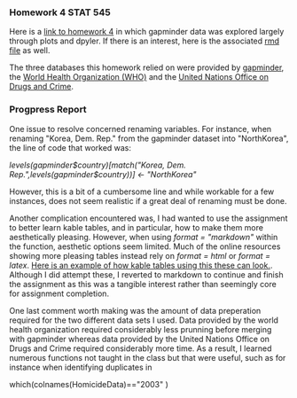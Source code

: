 ### Homework 4 STAT 545

Here is a [link to homework 4]() in which gapminder data was explored largely through plots and dpyler. If there is an interest, here is the associated [rmd file]() as well.

The three databases this homework relied on were provided by [gapminder](https://cran.r-project.org/web/packages/gapminder/index.html), the [World Health Organization (WHO)](http://www.who.int/en/) and the [United Nations Office on Drugs and Crime](http://www.unodc.org/).

### Progpress Report

One issue to resolve concerned renaming variables. For instance, when renaming "Korea, Dem. Rep." from the gapminder dataset into "NorthKorea", the line of code that worked was:

*levels(gapminder$country)[match("Korea, Dem. Rep.",levels(gapminder$country))] <- "NorthKorea"*

However, this is a bit of a cumbersome line and while workable for a few instances, does not seem realistic if a great deal of renaming must be done. 

Another complication encountered was, I had wanted to use the assignment to better learn kable tables, and in particular, how to make them more aesthetically pleasing. However, when using *format = "markdown"* within the function, aesthetic options seem limited. Much of the online resources showing more pleasing tables instead rely on *format = html* or *format = latex*. [Here is an example of how kable tables using this these can look.](https://github.com/haozhu233/kableExtra). Although I did attempt these, I reverted to markdown to continue and finish the assignment as this was a tangible interest rather than seemingly core for assignment completion.

One last comment worth making was the amount of data preperation required for the two different data sets I used. Data provided by the world health organization required considerably less prunning before merging with gapminder whereas data provided by the United Nations Office on Drugs and Crime required considerably more time. As a result, I learned numerous functions not taught in the class but that were useful, such as for instance when identifying duplicates in 

which(colnames(HomicideData)=="2003" )
